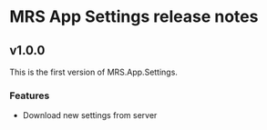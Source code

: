 # MRS App Settings release notes

## v1.0.0

This is the first version of MRS.App.Settings.

### Features
- Download new settings from server
